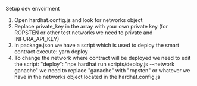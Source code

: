 Setup dev envoirment

1. Open hardhat.config.js and look for networks object
2. Replace private_key in the array with your own private key (for ROPSTEN or other test networks we need to private and INFURA_API_KEY)
3. In package.json we have a script which is used to deploy the smart contract execute: yarn deploy
4. To change the network where contract will be deployed we need to edit the script: "deploy": "npx hardhat run scripts/deploy.js --network ganache" we need to replace "ganache" with "ropsten" or whatever we have in the networks object located in the hardhat.config.js
